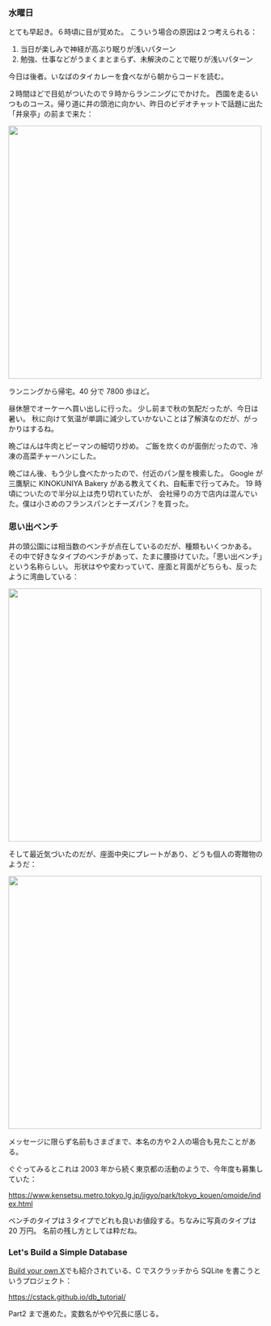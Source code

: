 ### 水曜日

とても早起き。６時頃に目が覚めた。
こういう場合の原因は２つ考えられる：

1. 当日が楽しみで神経が高ぶり眠りが浅いパターン
1. 勉強、仕事などがうまくまとまらず、未解決のことで眠りが浅いパターン

今日は後者。いなばのタイカレーを食べながら朝からコードを読む。

２時間ほどで目処がついたので９時からランニングにでかけた。
西園を走るいつものコース。帰り道に井の頭池に向かい、昨日のビデオチャットで話題に出た「井泉亭」の前まで来た：

<img src="https://i.imgur.com/cDEUhRd.jpg" width="500">

ランニングから帰宅。40 分で 7800 歩ほど。

昼休憩でオーケーへ買い出しに行った。
少し前まで秋の気配だったが、今日は暑い。
秋に向けて気温が単調に減少していかないことは了解済なのだが、がっかりはするね。

晩ごはんは牛肉とピーマンの細切り炒め。
ご飯を炊くのが面倒だったので、冷凍の高菜チャーハンにした。

晩ごはん後、もう少し食べたかったので、付近のパン屋を検索した。
Google が三鷹駅に KINOKUNIYA Bakery がある教えてくれ、自転車で行ってみた。
19 時頃についたので半分以上は売り切れていたが、
会社帰りの方で店内は混んでいた。僕は小さめのフランスパンとチーズパン？を買った。

### 思い出ベンチ

井の頭公園には相当数のベンチが点在しているのだが、種類もいくつかある。
その中で好きなタイプのベンチがあって、たまに腰掛けていた。「思い出ベンチ」という名称らしい。
形状はやや変わっていて、座面と背面がどちらも、反ったように湾曲している：

<img src="https://i.imgur.com/eOZfe39.jpg" width="500">

そして最近気づいたのだが、座面中央にプレートがあり、どうも個人の寄贈物のようだ：

<img src="https://i.imgur.com/UsaGjDO.jpg" width="500">

メッセージに限らず名前もさまざまで、本名の方や２人の場合も見たことがある。

ぐぐってみるとこれは 2003 年から続く東京都の活動のようで、今年度も募集していた：

https://www.kensetsu.metro.tokyo.lg.jp/jigyo/park/tokyo_kouen/omoide/index.html

ベンチのタイプは３タイプでどれも良いお値段する。ちなみに写真のタイプは 20 万円。
名前の残し方としては粋だね。

### Let's Build a Simple Database

[Build your own X](https://github.com/codecrafters-io/build-your-own-x)でも紹介されている、C でスクラッチから SQLite を書こうというプロジェクト：

https://cstack.github.io/db_tutorial/

Part2 まで進めた。変数名がやや冗長に感じる。